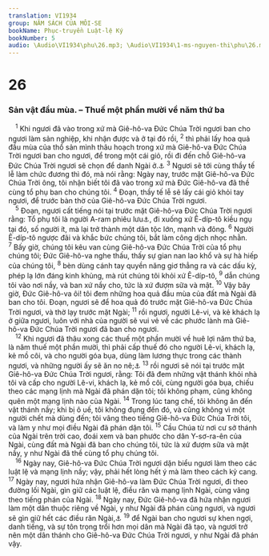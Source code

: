 ```yaml
---
translation: VI1934
group: NĂM SÁCH CỦA MÔI-SE
bookName: Phục-truyền Luật-lệ Ký 
bookNumber: 5
audio: \Audio\VI1934\phu\26.mp3; \Audio\VI1934\1-ms-nguyen-thi\phu\26.mp3
---
```


<div class="title"><h1>26</h1><h3>Sản vật đầu mùa. – Thuế một phần mười về năm thứ ba</h3></div>
<span class="verse phu_26_1"> <sup>1</sup> Khi ngươi đã vào trong xứ mà Giê-hô-va Đức Chúa Trời ngươi ban cho ngươi làm sản nghiệp, khi nhận được và ở tại đó rồi, </span>
<span class="verse phu_26_2"><sup>2</sup> thì phải lấy hoa quả đầu mùa của thổ sản mình thâu hoạch trong xứ mà Giê-hô-va Đức Chúa Trời ngươi ban cho ngươi, để trong một cái giỏ, rồi đi đến chỗ Giê-hô-va Đức Chúa Trời ngươi sẽ chọn để danh Ngài ở.<a data-toggle="tooltip" data-placement="bottom" title="Xu 23:19">⚓</a></span>
<span class="verse phu_26_3"><sup>3</sup> Ngươi sẽ tới cùng thầy tế lễ làm chức đương thì đó, mà nói rằng: Ngày nay, trước mặt Giê-hô-va Đức Chúa Trời ông, tôi nhận biết tôi đã vào trong xứ mà Đức Giê-hô-va đã thề cùng tổ phụ ban cho chúng tôi. </span>
<span class="verse phu_26_4"><sup>4</sup> Đoạn, thầy tế lễ sẽ lấy cái giỏ khỏi tay ngươi, để trước bàn thờ của Giê-hô-va Đức Chúa Trời ngươi. <br/></span>
<span class="verse phu_26_5"> <sup>5</sup> Đoạn, ngươi cất tiếng nói tại trước mặt Giê-hô-va Đức Chúa Trời ngươi rằng: Tổ phụ tôi là người A-ram phiêu lưu<a data-toggle="tooltip" data-placement="bottom" title="Cũng dịch là: gần chết">⚓</a>, đi xuống xứ Ê-díp-tô kiều ngụ tại đó, số người ít, mà lại trở thành một dân tộc lớn, mạnh và đông. </span>
<span class="verse phu_26_6"><sup>6</sup> Người Ê-díp-tô ngược đãi và khắc bức chúng tôi, bắt làm công dịch nhọc nhằn. </span>
<span class="verse phu_26_7"><sup>7</sup> Bấy giờ, chúng tôi kêu van cùng Giê-hô-va Đức Chúa Trời của tổ phụ chúng tôi; Đức Giê-hô-va nghe thấu, thấy sự gian nan lao khổ và sự hà hiếp của chúng tôi, </span>
<span class="verse phu_26_8"><sup>8</sup> bèn dùng cánh tay quyền năng giơ thẳng ra và các dấu kỳ, phép lạ lớn đáng kinh khủng, mà rút chúng tôi khỏi xứ Ê-díp-tô, </span>
<span class="verse phu_26_9"><sup>9</sup> dẫn chúng tôi vào nơi nầy, và ban xứ nầy cho, tức là xứ đượm sữa và mật. </span>
<span class="verse phu_26_10"><sup>10</sup> Vậy bây giờ, Đức Giê-hô-va ôi! tôi đem những hoa quả đầu mùa của đất mà Ngài đã ban cho tôi. Đoạn, ngươi sẽ để hoa quả đó trước mặt Giê-hô-va Đức Chúa Trời ngươi, và thờ lạy trước mặt Ngài; </span>
<span class="verse phu_26_11"><sup>11</sup> rồi ngươi, người Lê-vi, và kẻ khách lạ ở giữa ngươi, luôn với nhà của người sẽ vui vẻ về các phước lành mà Giê-hô-va Đức Chúa Trời ngươi đã ban cho ngươi. <br/></span>
<span class="verse phu_26_12"> <sup>12</sup> Khi ngươi đã thâu xong các thuế một phần mười về huê lợi năm thứ ba, là năm thuế một phần mười, thì phải cấp thuế đó cho người Lê-vi, khách lạ, kẻ mồ côi, và cho người góa bụa, dùng làm lương thực trong các thành ngươi, và những người ấy sẽ ăn no nê;<a data-toggle="tooltip" data-placement="bottom" title="Phu 14:28-29">⚓</a></span>
<span class="verse phu_26_13"><sup>13</sup> rồi ngươi sẽ nói tại trước mặt Giê-hô-va Đức Chúa Trời ngươi, rằng: Tôi đã đem những vật thánh khỏi nhà tôi và cấp cho người Lê-vi, khách lạ, kẻ mồ côi, cùng người góa bụa, chiếu theo các mạng lịnh mà Ngài đã phán dặn tôi; tôi không phạm, cũng không quên một mạng lịnh nào của Ngài. </span>
<span class="verse phu_26_14"><sup>14</sup> Trong lúc tang chế, tôi không ăn đến vật thánh nầy; khi bị ô uế, tôi không đụng đến đó, và cũng không vì một người chết mà dùng đến; tôi vâng theo tiếng Giê-hô-va Đức Chúa Trời tôi, và làm y như mọi điều Ngài đã phán dặn tôi. </span>
<span class="verse phu_26_15"><sup>15</sup> Cầu Chúa từ nơi cư sở thánh của Ngài trên trời cao, đoái xem và ban phước cho dân Y-sơ-ra-ên của Ngài, cùng đất mà Ngài đã ban cho chúng tôi, tức là xứ đượm sữa và mật nầy, y như Ngài đã thề cùng tổ phụ chúng tôi. <br/></span>
<span class="verse phu_26_16"> <sup>16</sup> Ngày nay, Giê-hô-va Đức Chúa Trời ngươi dặn biểu ngươi làm theo các luật lệ và mạng lịnh nầy; vậy, phải hết lòng hết ý mà làm theo cách kỷ cang. </span>
<span class="verse phu_26_17"><sup>17</sup> Ngày nay, ngươi hứa nhận Giê-hô-va làm Đức Chúa Trời ngươi, đi theo đường lối Ngài, gìn giữ các luật lệ, điều răn và mạng lịnh Ngài, cùng vâng theo tiếng phán của Ngài. </span>
<span class="verse phu_26_18"><sup>18</sup> Ngày nay, Đức Giê-hô-va đã hứa nhận ngươi làm một dân thuộc riêng về Ngài, y như Ngài đã phán cùng ngươi, và ngươi sẽ gìn giữ hết các điều răn Ngài,<a data-toggle="tooltip" data-placement="bottom" title="Xu 19:5; Phu 4:20; 7:6; 14:2; Tit 2:14; 1Phi 2:9">⚓</a></span>
<span class="verse phu_26_19"><sup>19</sup> để Ngài ban cho ngươi sự khen ngợi, danh tiếng, và sự tôn trọng trổi hơn mọi dân mà Ngài đã tạo, và ngươi trở nên một dân thánh cho Giê-hô-va Đức Chúa Trời ngươi, y như Ngài đã phán vậy. <br/></span>
